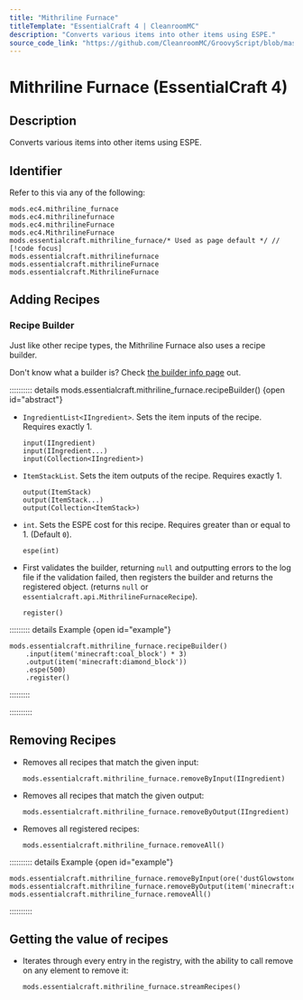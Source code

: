 ```yaml
---
title: "Mithriline Furnace"
titleTemplate: "EssentialCraft 4 | CleanroomMC"
description: "Converts various items into other items using ESPE."
source_code_link: "https://github.com/CleanroomMC/GroovyScript/blob/master/src/main/java/com/cleanroommc/groovyscript/compat/mods/essentialcraft/MithrilineFurnace.java"
---
```


# Mithriline Furnace (EssentialCraft 4)

## Description

Converts various items into other items using ESPE.

## Identifier

Refer to this via any of the following:

```groovy:no-line-numbers {5}
mods.ec4.mithriline_furnace
mods.ec4.mithrilinefurnace
mods.ec4.mithrilineFurnace
mods.ec4.MithrilineFurnace
mods.essentialcraft.mithriline_furnace/* Used as page default */ // [!code focus]
mods.essentialcraft.mithrilinefurnace
mods.essentialcraft.mithrilineFurnace
mods.essentialcraft.MithrilineFurnace
```


## Adding Recipes

### Recipe Builder

Just like other recipe types, the Mithriline Furnace also uses a recipe builder.

Don't know what a builder is? Check [the builder info page](../../getting_started/builder.md) out.

:::::::::: details mods.essentialcraft.mithriline_furnace.recipeBuilder() {open id="abstract"}
- `IngredientList<IIngredient>`. Sets the item inputs of the recipe. Requires exactly 1.

    ```groovy:no-line-numbers
    input(IIngredient)
    input(IIngredient...)
    input(Collection<IIngredient>)
    ```

- `ItemStackList`. Sets the item outputs of the recipe. Requires exactly 1.

    ```groovy:no-line-numbers
    output(ItemStack)
    output(ItemStack...)
    output(Collection<ItemStack>)
    ```

- `int`. Sets the ESPE cost for this recipe. Requires greater than or equal to 1. (Default `0`).

    ```groovy:no-line-numbers
    espe(int)
    ```

- First validates the builder, returning `null` and outputting errors to the log file if the validation failed, then registers the builder and returns the registered object. (returns `null` or `essentialcraft.api.MithrilineFurnaceRecipe`).

    ```groovy:no-line-numbers
    register()
    ```

::::::::: details Example {open id="example"}
```groovy:no-line-numbers
mods.essentialcraft.mithriline_furnace.recipeBuilder()
    .input(item('minecraft:coal_block') * 3)
    .output(item('minecraft:diamond_block'))
    .espe(500)
    .register()
```

:::::::::

::::::::::

## Removing Recipes

- Removes all recipes that match the given input:

    ```groovy:no-line-numbers
    mods.essentialcraft.mithriline_furnace.removeByInput(IIngredient)
    ```

- Removes all recipes that match the given output:

    ```groovy:no-line-numbers
    mods.essentialcraft.mithriline_furnace.removeByOutput(IIngredient)
    ```

- Removes all registered recipes:

    ```groovy:no-line-numbers
    mods.essentialcraft.mithriline_furnace.removeAll()
    ```

:::::::::: details Example {open id="example"}
```groovy:no-line-numbers
mods.essentialcraft.mithriline_furnace.removeByInput(ore('dustGlowstone'))
mods.essentialcraft.mithriline_furnace.removeByOutput(item('minecraft:emerald'))
mods.essentialcraft.mithriline_furnace.removeAll()
```

::::::::::

## Getting the value of recipes

- Iterates through every entry in the registry, with the ability to call remove on any element to remove it:

    ```groovy:no-line-numbers
    mods.essentialcraft.mithriline_furnace.streamRecipes()
    ```
